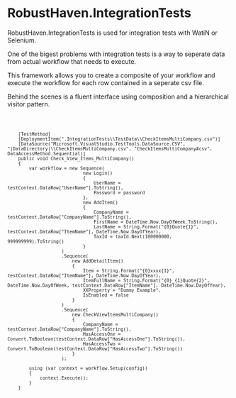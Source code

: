 RobustHaven.IntegrationTests
============================

RobustHaven.IntegrationTests is used for integration tests with WatiN or Selenium.

One of the bigest problems with integration tests is a way to seperate data from actual workflow that needs to execute.

This framework allows you to create a composite of your workflow and execute the workflow for each row contained in a seperate csv file.

Behind the scenes is a fluent interface using composition and a hierarchical visitor pattern.

<code>

        [TestMethod]
        [DeploymentItem(".IntegrationTests\\TestData\\CheckItemsMultiCompany.csv")]
        [DataSource("Microsoft.VisualStudio.TestTools.DataSource.CSV", "|DataDirectory|\\CheckItemsMultiCompany.csv", "CheckItemsMultiCompany#csv", DataAccessMethod.Sequential)]
        public void Check_View_Items_MultiCompany()
        {
			var workflow = new Sequence(
								new Login()
								{
									UserName = testContext.DataRow["UserName"].ToString(),
									Password = password
								},
								new AddItem()
								{
									CompanyName = testContext.DataRow["CompanyName"].ToString(),
									FirstName = DateTime.Now.DayOfWeek.ToString(),
									LastName = String.Format("{0}Quote{1}", testContext.DataRow["ItemName"], DateTime.Now.DayOfYear),
									TaxId = taxId.Next(100000000, 999999999).ToString()
								}
						)
						.Sequence(
							new AddDetailItem()
							{
								Item = String.Format("{0}xxxx{1}", testContext.DataRow["ItemName"], DateTime.Now.DayOfYear),
								ItemFullName = String.Format("{0} {1}Quote{2}", DateTime.Now.DayOfWeek, testContext.DataRow["ItemName"], DateTime.Now.DayOfYear),
								XXProperty = "Dummy Example",
								IsEnabled = false
							}
						)
						.Sequence(
							new CheckViewItemsMultiCompany()
							{
								CompanyName = testContext.DataRow["CompanyName"].ToString(),
								HasAccessOne = Convert.ToBoolean(testContext.DataRow["HasAccessOne"].ToString()),
								HasAccessTwo = Convert.ToBoolean(testContext.DataRow["HasAccessTwo"].ToString())
							}
						);

            using (var context = workflow.Setup(config))
            {
                context.Execute();
            }
        }

</code>